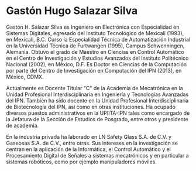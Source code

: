Gastón Hugo Salazar Silva
=========================

Gastón H. Salazar Silva es Ingeniero en Electrónica con Especialidad en Sistemas Digitales, egresado del Instituto Tecnológico de Mexicali (1993), en Mexicali, B.C. Curso la Especialidad Técnica de Automatización Industrial en la Universidad Técnica de Furtwangen (1995), Campus Schwenningen, Alemania. Obtuvo el grado de Maestro en Ciencias en Control Automático en el Centro de Investigación y Estudios Avanzados del Instituto Politécnico Nacional (2002), en México, D.F. Es Doctor en Ciencias de la Computación por parte del Centro de Investigación en Computación del IPN (2013), en México, CDMX.

Actualmente es Docente Titular "C" de la Academia de Mecatrónica en la Unidad Profesional Interdisciplinaria en Ingeniería y Tecnologías Avanzadas del IPN. También ha sido docente en la Unidad Profesional Interdisciplinaria de Biotecnología del IPN, así como en otras instituciones. Ha ocupado diversos puestos administrativos en la UPIITA-IPN tales como encargado de la Jefatura de la Sección de Estudios de Posgrado, entre otros y presidente de academia.

En la industria privada ha laborado en LN Safety Glass S.A. de C.V. y Gaseosas S.A. de C.V., entre otras. Sus intereses en la investigación se centran en la aplicación de la Informática, el Control Automático y el Procesamiento Digital de Señales a sistemas mecatrónicos y en particular a sistemas robóticos, como por ejemplo manipuladores móviles.

